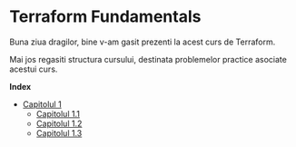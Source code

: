 # Terraform Fundamentals


Buna ziua dragilor, bine v-am gasit prezenti la acest curs de Terraform.

Mai jos regasiti structura cursului, destinata problemelor practice asociate acestui curs.

**Index**

<!-- TOC depthFrom:2 depthTo:6 withLinks:1 updateOnSave:1 orderedList:0 -->

- [Capitolul 1](Capitol1/capitol1.md)
    - [Capitolul 1.1](Capitol1/Capitol1.1/capitol1.1.md)
    - [Capitolul 1.2](Capitol1/Capitol1.2/capitol1.2.md)
    - [Capitolul 1.3](Capitol1/Capitol1.3/capitol1.3.md)
    

<!-- /TOC -->

